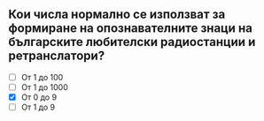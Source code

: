 ## Кои числа нормално се използват за формиране на опознавателните знаци на българските любителски радиостанции и ретранслатори?

<!-- Верният отговор е отбелязан с [X] -->

- [ ] От 1 до 100
- [ ] От 1 до 1000
- [X] От 0 до 9
- [ ] От 1 до 9
